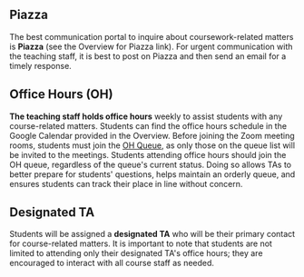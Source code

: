 ## Piazza
The best communication portal to inquire about coursework-related matters is **Piazza** (see the Overview for Piazza link). For urgent communication with the teaching staff, it is best to post on Piazza and then send an email for a timely response.

## Office Hours (OH)
**The teaching staff holds office hours** weekly to assist students with any course-related matters. Students can find the office hours schedule in the Google Calendar provided in the Overview. Before joining the Zoom meeting rooms, students must join the [OH Queue](https://www.eberly.cmu.edu/ohq/#/courses), as only those on the queue list will be invited to the meetings. Students attending office hours should join the OH queue, regardless of the queue's current status. Doing so allows TAs to better prepare for students' questions, helps maintain an orderly queue, and ensures students can track their place in line without concern.

## Designated TA
Students will be assigned a **designated TA** who will be their primary contact for course-related matters. It is important to note that students are not limited to attending only their designated TA's office hours; they are encouraged to interact with all course staff as needed.